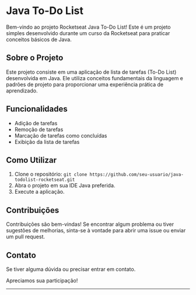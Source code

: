 # Java To-Do List

Bem-vindo ao projeto Rocketseat Java To-Do List! Este é um projeto simples desenvolvido durante um curso da Rocketseat para praticar conceitos básicos de Java.

## Sobre o Projeto

Este projeto consiste em uma aplicação de lista de tarefas (To-Do List) desenvolvida em Java. Ele utiliza conceitos fundamentais da linguagem e padrões de projeto para proporcionar uma experiência prática de aprendizado.

## Funcionalidades

- Adição de tarefas
- Remoção de tarefas
- Marcação de tarefas como concluídas
- Exibição da lista de tarefas

## Como Utilizar

1. Clone o repositório: `git clone https://github.com/seu-usuario/java-todolist-rocketseat.git`
2. Abra o projeto em sua IDE Java preferida.
3. Execute a aplicação.

## Contribuições

Contribuições são bem-vindas! Se encontrar algum problema ou tiver sugestões de melhorias, sinta-se à vontade para abrir uma issue ou enviar um pull request.

## Contato

Se tiver alguma dúvida ou precisar entrar em contato.

Apreciamos sua participação!

---
